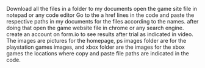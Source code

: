 Download all the files in a folder to my documents
open the game site file in notepad or any code editor
Go to the a href lines in the code and paste the respective paths in my documents for the files according to the names.
after doing that open the game website file in chrome or any search engine.
create an account on form.io to see results after trial as indicated in video.
The images are pictures for the homepage, ps images folder are for the playstation games images, and xbox folder are the images for the xbox games
the locations where copy and paste file paths are indicated in the code.
